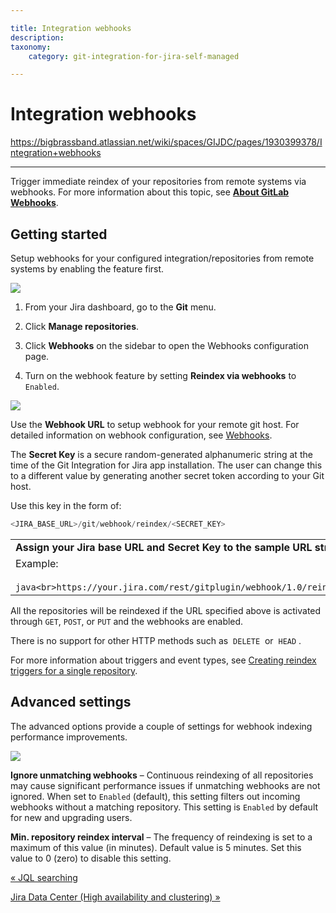 ```yaml
---

title: Integration webhooks
description:
taxonomy:
    category: git-integration-for-jira-self-managed

---
```


# Integration webhooks

<https://bigbrassband.atlassian.net/wiki/spaces/GIJDC/pages/1930399378/Integration+webhooks>

* * *

Trigger immediate reindex of your repositories from remote systems via webhooks. For more information about this topic, see [**About GitLab Webhooks**](https://gitlab.com/gitlab-org/gitlab-ce/blob/master/doc/web_hooks/web_hooks.md).

## Getting started

Setup webhooks for your configured integration/repositories from remote systems by enabling the feature first.

![](https://bigbrassband.atlassian.net/wiki/download/attachments/1930399378/gitserver-gitmgr-manage-webhooks.png?version=2&modificationDate=1639304410476&cacheVersion=1&api=v2)

1.  From your Jira dashboard, go to the **Git** menu.
    
2.  Click **Manage repositories**.
    
3.  Click **Webhooks** on the sidebar to open the Webhooks configuration page.
    
4.  Turn on the webhook feature by setting **Reindex via webhooks** to `Enabled`.
    

![](https://bigbrassband.atlassian.net/wiki/download/thumbnails/1930399378/gitserver-gitmgr-webhooks-cfg-page.png?version=1&modificationDate=1630642934511&cacheVersion=1&api=v2&width=680&height=270)

Use the **Webhook URL** to setup webhook for your remote git host. For detailed information on webhook configuration, see [Webhooks](/wiki/spaces/GIJDC/pages/94142715/Webhooks).

The **Secret Key** is a secure random-generated alphanumeric string at the time of the Git Integration for Jira app installation. The user can change this to a different value by generating another secret token according to your Git host.

Use this key in the form of:

```java
<JIRA_BASE_URL>/git/webhook/reindex/<SECRET_KEY>
```

|     |
| --- |
| **Assign your Jira base URL and Secret Key to the sample URL structure.** |
| Example:<br><br>```java<br>https://your.jira.com/rest/gitplugin/webhook/1.0/reindex/sdf34tGdfgGDG345g3y0045TYG23te37<br>``` |

All the repositories will be reindexed if the URL specified above is activated through `GET`, `POST`, or `PUT` and the webhooks are enabled.

There is no support for other HTTP methods such as  `DELETE`  or  `HEAD` .

  
For more information about triggers and event types, see [Creating reindex triggers for a single repository](/wiki/spaces/GIJDC/pages/171475191/Creating+reindex+triggers+for+a+single+repository).

## Advanced settings

The advanced options provide a couple of settings for webhook indexing performance improvements.

![](https://bigbrassband.atlassian.net/wiki/download/thumbnails/1930399378/gitserver-webhooks-ignore-dups-and-min-ridx-adv.png?version=2&modificationDate=1641382342014&cacheVersion=1&api=v2&width=680&height=151)

**Ignore unmatching webhooks** – Continuous reindexing of all repositories may cause significant performance issues if unmatching webhooks are not ignored. When set to `Enabled` (default), this setting filters out incoming webhooks without a matching repository. This setting is `Enabled` by default for new and upgrading users.

**Min. repository reindex interval** – The frequency of reindexing is set to a maximum of this value (in minutes). Default value is 5 minutes. Set this value to 0 (zero) to disable this setting.

[« JQL searching](/wiki/spaces/GIJDC/pages/1930399338/JQL+searching)

[Jira Data Center (High availability and clustering) »](/wiki/spaces/GIJDC/pages/1930399417)
